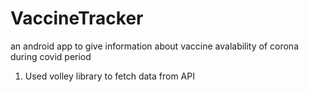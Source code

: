 # VaccineTracker
an android app to give information about vaccine avalability of corona during covid period
1. Used volley library to fetch data from API
